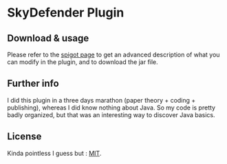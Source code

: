 # SkyDefender Plugin

## Download & usage

Please refer to the [spigot page](https://www.spigotmc.org/resources/skydefender.77938/) to get an advanced description of what you can modify in the plugin, and to download the jar file.

## Further info

I did this plugin in a three days marathon (paper theory + coding + publishing), whereas I did know nothing about Java. So my code is pretty badly organized, but that was an interesting way to discover Java basics.

## License

Kinda pointless I guess but : [MIT](https://choosealicense.com/licenses/mit/).